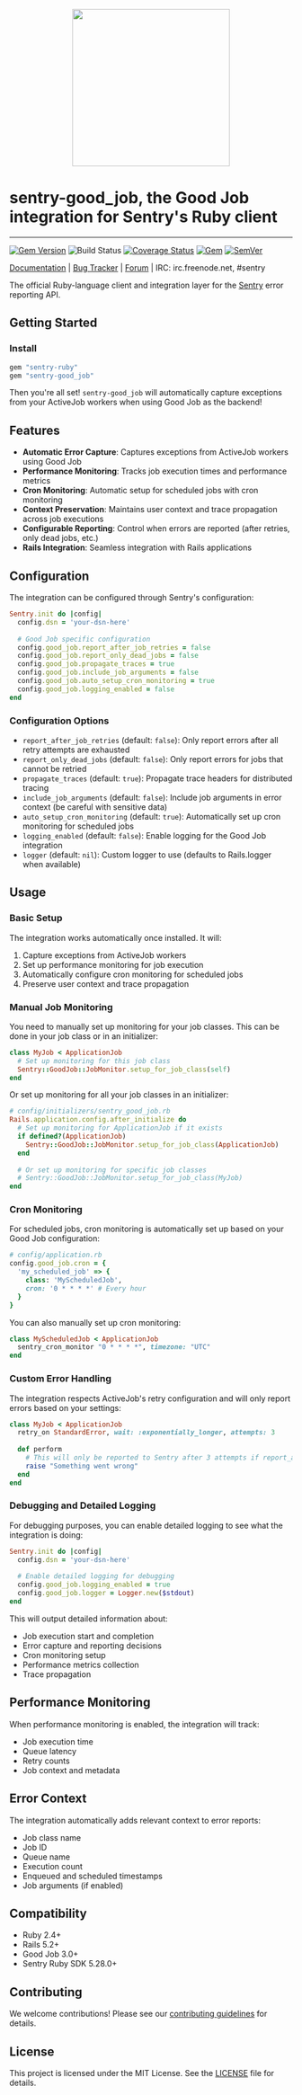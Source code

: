 <p align="center">
  <a href="https://sentry.io" target="_blank" align="center">
    <img src="https://sentry-brand.storage.googleapis.com/sentry-logo-black.png" width="280">
  </a>
  <br>
</p>

# sentry-good_job, the Good Job integration for Sentry's Ruby client

---

[![Gem Version](https://img.shields.io/gem/v/sentry-good_job.svg)](https://rubygems.org/gems/sentry-good_job)
![Build Status](https://github.com/getsentry/sentry-ruby/actions/workflows/sentry_good_job_test.yml/badge.svg)
[![Coverage Status](https://img.shields.io/codecov/c/github/getsentry/sentry-ruby/master?logo=codecov)](https://codecov.io/gh/getsentry/sentry-ruby/branch/master)
[![Gem](https://img.shields.io/gem/dt/sentry-good_job.svg)](https://rubygems.org/gems/sentry-good_job/)
[![SemVer](https://api.dependabot.com/badges/compatibility_score?dependency-name=sentry-good_job&package-manager=bundler&version-scheme=semver)](https://dependabot.com/compatibility-score.html?dependency-name=sentry-good_job&package-manager=bundler&version-scheme=semver)

[Documentation](https://docs.sentry.io/platforms/ruby/guides/good_job/) | [Bug Tracker](https://github.com/getsentry/sentry-ruby/issues) | [Forum](https://forum.sentry.io/) | IRC: irc.freenode.net, #sentry

The official Ruby-language client and integration layer for the [Sentry](https://github.com/getsentry/sentry) error reporting API.

## Getting Started

### Install

```ruby
gem "sentry-ruby"
gem "sentry-good_job"
```

Then you're all set! `sentry-good_job` will automatically capture exceptions from your ActiveJob workers when using Good Job as the backend!

## Features

- **Automatic Error Capture**: Captures exceptions from ActiveJob workers using Good Job
- **Performance Monitoring**: Tracks job execution times and performance metrics
- **Cron Monitoring**: Automatic setup for scheduled jobs with cron monitoring
- **Context Preservation**: Maintains user context and trace propagation across job executions
- **Configurable Reporting**: Control when errors are reported (after retries, only dead jobs, etc.)
- **Rails Integration**: Seamless integration with Rails applications

## Configuration

The integration can be configured through Sentry's configuration:

```ruby
Sentry.init do |config|
  config.dsn = 'your-dsn-here'
  
  # Good Job specific configuration
  config.good_job.report_after_job_retries = false
  config.good_job.report_only_dead_jobs = false
  config.good_job.propagate_traces = true
  config.good_job.include_job_arguments = false
  config.good_job.auto_setup_cron_monitoring = true
  config.good_job.logging_enabled = false
end
```

### Configuration Options

- `report_after_job_retries` (default: `false`): Only report errors after all retry attempts are exhausted
- `report_only_dead_jobs` (default: `false`): Only report errors for jobs that cannot be retried
- `propagate_traces` (default: `true`): Propagate trace headers for distributed tracing
- `include_job_arguments` (default: `false`): Include job arguments in error context (be careful with sensitive data)
- `auto_setup_cron_monitoring` (default: `true`): Automatically set up cron monitoring for scheduled jobs
- `logging_enabled` (default: `false`): Enable logging for the Good Job integration
- `logger` (default: `nil`): Custom logger to use (defaults to Rails.logger when available)

## Usage

### Basic Setup

The integration works automatically once installed. It will:

1. Capture exceptions from ActiveJob workers
2. Set up performance monitoring for job execution
3. Automatically configure cron monitoring for scheduled jobs
4. Preserve user context and trace propagation

### Manual Job Monitoring

You need to manually set up monitoring for your job classes. This can be done in your job class or in an initializer:

```ruby
class MyJob < ApplicationJob
  # Set up monitoring for this job class
  Sentry::GoodJob::JobMonitor.setup_for_job_class(self)
end
```

Or set up monitoring for all your job classes in an initializer:

```ruby
# config/initializers/sentry_good_job.rb
Rails.application.config.after_initialize do
  # Set up monitoring for ApplicationJob if it exists
  if defined?(ApplicationJob)
    Sentry::GoodJob::JobMonitor.setup_for_job_class(ApplicationJob)
  end
  
  # Or set up monitoring for specific job classes
  # Sentry::GoodJob::JobMonitor.setup_for_job_class(MyJob)
end
```

### Cron Monitoring

For scheduled jobs, cron monitoring is automatically set up based on your Good Job configuration:

```ruby
# config/application.rb
config.good_job.cron = {
  'my_scheduled_job' => {
    class: 'MyScheduledJob',
    cron: '0 * * * *' # Every hour
  }
}
```

You can also manually set up cron monitoring:

```ruby
class MyScheduledJob < ApplicationJob
  sentry_cron_monitor "0 * * * *", timezone: "UTC"
end
```

### Custom Error Handling

The integration respects ActiveJob's retry configuration and will only report errors based on your settings:

```ruby
class MyJob < ApplicationJob
  retry_on StandardError, wait: :exponentially_longer, attempts: 3
  
  def perform
    # This will only be reported to Sentry after 3 attempts if report_after_job_retries is true
    raise "Something went wrong"
  end
end
```

### Debugging and Detailed Logging

For debugging purposes, you can enable detailed logging to see what the integration is doing:

```ruby
Sentry.init do |config|
  config.dsn = 'your-dsn-here'
  
  # Enable detailed logging for debugging
  config.good_job.logging_enabled = true
  config.good_job.logger = Logger.new($stdout)
end
```

This will output detailed information about:
- Job execution start and completion
- Error capture and reporting decisions
- Cron monitoring setup
- Performance metrics collection
- Trace propagation

## Performance Monitoring

When performance monitoring is enabled, the integration will track:

- Job execution time
- Queue latency
- Retry counts
- Job context and metadata

## Error Context

The integration automatically adds relevant context to error reports:

- Job class name
- Job ID
- Queue name
- Execution count
- Enqueued and scheduled timestamps
- Job arguments (if enabled)

## Compatibility

- Ruby 2.4+
- Rails 5.2+
- Good Job 3.0+
- Sentry Ruby SDK 5.28.0+

## Contributing

We welcome contributions! Please see our [contributing guidelines](https://github.com/getsentry/sentry-ruby/blob/master/CONTRIBUTING.md) for details.

## License

This project is licensed under the MIT License. See the [LICENSE](LICENSE.txt) file for details.
